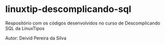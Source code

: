 # linuxtip-descomplicando-sql
Respositório com os códigos desenvolvidos no curso de Descomplicando SQL da LinuxTipos

Autor: Deivid Pereira da Silva
